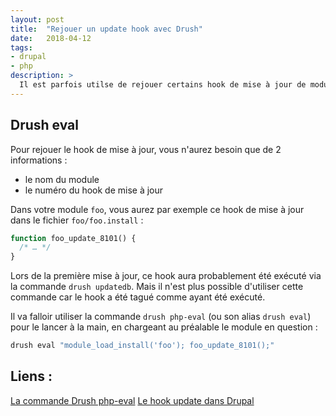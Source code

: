 ```yaml
---
layout: post
title:  "Rejouer un update hook avec Drush"
date:   2018-04-12
tags:
- drupal
- php
description: >
  Il est parfois utilse de rejouer certains hook de mise à jour de module, afin d'éviter de périlleuses modifications de BDD manuelles.
---
```


## Drush eval

Pour rejouer le hook de mise à jour, vous n'aurez besoin que de 2 informations :
- le nom du module
- le numéro du hook de mise à jour

Dans votre module `foo`, vous aurez par exemple ce hook de mise à jour dans le fichier `foo/foo.install` :

```php
function foo_update_8101() {
  /* … */
}
```

Lors de la première mise à jour, ce hook aura probablement été exécuté via la commande `drush updatedb`. Mais il n'est plus possible d'utiliser cette commande car le hook a été tagué comme ayant été exécuté.

Il va falloir utiliser la commande `drush php-eval` (ou son alias `drush eval`) pour le lancer à la main, en chargeant au préalable le module en question :

```sh
drush eval "module_load_install('foo'); foo_update_8101();"
```

## Liens :

[La commande Drush php-eval](https://drushcommands.com/drush-8x/core/php-eval/)
[Le hook update dans Drupal](https://api.drupal.org/api/drupal/core%21lib%21Drupal%21Core%21Extension%21module.api.php/function/hook_update_N/8.5.x)

